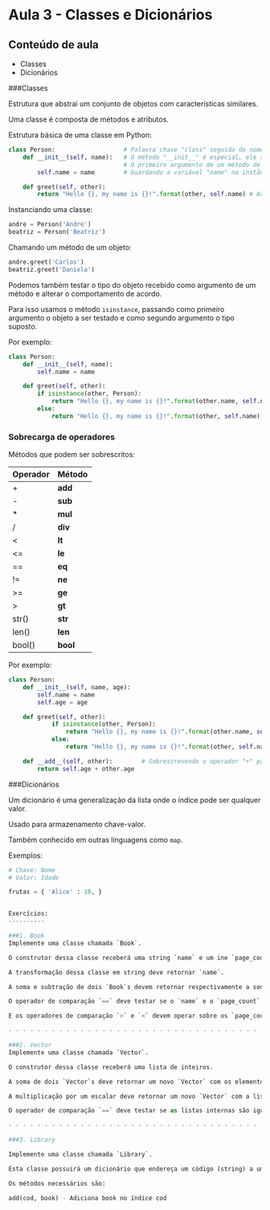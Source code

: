 Aula 3 - Classes e Dicionários
===================================================

Conteúdo de aula
----------------

- Classes
- Dicionários

###Classes

Estrutura que abstrai um conjunto de objetos com características similares.

Uma classe é composta de métodos e atributos.

Estrutura básica de uma classe em Python:

```python
class Person:                   # Palavra chave "class" seguida do nome da classe
	def __init__(self, name):   # O método "__init__" é especial, ele serve como construtor da classe.
	                            # O primeiro argumento de um método de uma classe é a instância na qual o método foi chamado
		self.name = name        # Guardando a variável "name" na instância atual

	def greet(self, other):
		return "Hello {}, my name is {}!".format(other, self.name) # Acessando a variável "name" da instância atual
```


Instanciando uma classe:

```python
andre = Person('André')
beatriz = Person('Beatriz')
```

Chamando um método de um objeto:

```python
andre.greet('Carlos')
beatriz.greet('Daniela')
```

Podemos também testar o tipo do objeto recebido como argumento de um método e alterar o comportamento de acordo.

Para isso usamos o método `isinstance`, passando como primeiro argumento o objeto a ser testado e como segundo argumento o tipo suposto.

Por exemplo:

```python
class Person:
	def __init__(self, name):
		self.name = name

	def greet(self, other):
		if isinstance(other, Person):                                       # Se "other" for um objeto do tipo Person
			return "Hello {}, my name is {}!".format(other.name, self.name) # Acessa a variável "name" do objeto "other"
		else:
			return "Hello {}, my name is {}!".format(other, self.name)
```


### Sobrecarga de operadores

Métodos que podem ser sobrescritos:

|Operador|  Método  |
|--------|----------|
|+       | __add__  |
|-       | __sub__  |
|*       | __mul__  |
|/       | __div__  |
|<       | __lt__   |
|<=      | __le__   |
|==      | __eq__   |
|!=      | __ne__   |
|>=      | __ge__   |
|>       | __gt__   |
|str()   | __str__  |
|len()   | __len__  |
|bool()  | __bool__ |

Por exemplo:

```python
class Person:
	def __init__(self, name, age):
		self.name = name
		self.age = age

	def greet(self, other):
			if isinstance(other, Person):
				return "Hello {}, my name is {}!".format(other.name, self.name)
			else:
				return "Hello {}, my name is {}!".format(other, self.name)

	def __add__(self, other):        # Sobrescrevendo o operador "+" para
		return self.age + other.age
```
<!--
###Imports

Para trabalhar com códigos extensos é interessante dividir o código em vários arquivos.

Um módulo pode acessar o outro através de um `import`.

Por exemplo:

sqrt.py
```python
def square_root(base, expoente=2):
	return base**(1/expoente)
```

main.py
```python
import sqrt

for i in range(10):
	print(sqrt.square_root(i))
```

Também é possível importar apenas partes de um módulo:

main.py
```python
from sqrt import square_root

for i in range(10):
	print(square_root(i))
``` -->

###Dicionários

Um dicionário é uma generalização da lista onde o índice pode ser qualquer valor.

Usado para armazenamento chave-valor.

Também conhecido em outras linguagens como `map`.

Exemplos:


```python
# Chave: Nome
# Valor: Idade

frutas = { 'Alice' : 10, }


Exercícios:
----------

###1. Book
Implemente uma classe chamada `Book`.

O construtor dessa classe receberá uma string `name` e um ine `page_count`.

A transformação dessa classe em string deve retornar `name`.

A soma e subtração de dois `Book`s devem retornar respectivamente a soma e subtração de seus `page_count`s.

O operador de comparação `==` deve testar se o `name` e o `page_count` de dois `Book`s são iguais.

E os operadores de comparação `>` e `<` devem operar sobre os `page_count`s.

- - - - - - - - - - - - - - - - - - - - - - - - - - - - - - - - - - - - - - - - - - - - -

###2. Vector
Implemente uma classe chamada `Vector`.

O construtor dessa classe receberá uma lista de inteiros.

A soma de dois `Vector`s deve retornar um novo `Vector` com os elementos de cada índice somados. A subtração deve fazer o mesmo, mas subtrair ao invés de somar.

A multiplicação por um escalar deve retornar um novo `Vector` com a lista interna multiplicada pelo dado escalar.

O operador de comparação `==` deve testar se as listas internas são iguais.

- - - - - - - - - - - - - - - - - - - - - - - - - - - - - - - - - - - - - - - - - - - - -

###3. Library

Implemente uma classe chamada `Library`.

Esta classe possuirá um dicionário que endereça um código (string) a um objeto `Book` (ex 1).

Os métodos necessários são:

add(cod, book) - Adiciona book no índice cod
